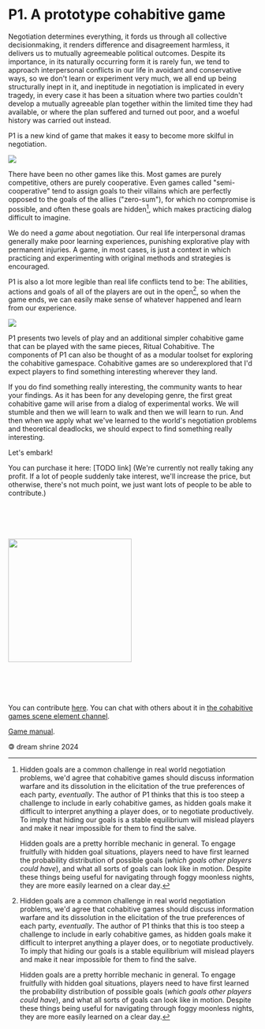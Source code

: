 # P1. A prototype cohabitive game

Negotiation determines everything, it fords us through all collective decisionmaking, it renders difference and disagreement harmless, it delivers us to mutually agreemeable political outcomes. Despite its importance, in its naturally occurring form it is rarely fun, we tend to approach interpersonal conflicts in our life in avoidant and conservative ways, so we don't learn or experiment very much, we all end up being structurally inept in it, and ineptitude in negotiation is implicated in every tragedy, in every case it has been a situation where two parties couldn't develop a mutually agreeable plan together within the limited time they had available, or where the plan suffered and turned out poor, and a woeful history was carried out instead.

P1 is a new kind of game that makes it easy to become more skilful in negotiation.

![](P1_gamegram.png)

There have been no other games like this. Most games are purely competitive, others are purely cooperative. Even games called "semi-cooperative" tend to assign goals to their villains which are perfectly opposed to the goals of the allies ("zero-sum"), for which no compromise is possible, and often these goals are hidden[^1], which makes practicing dialog difficult to imagine.

We do need a *game* about negotiation. Our real life interpersonal dramas generally make poor learning experiences, punishing explorative play with permanent injuries. A game, in most cases, is just a context in which practicing and experimenting with original methods and strategies is encouraged.

P1 is also a lot more legible than real life conflicts tend to be: The abilities, actions and goals of all of the players are out in the open[^1], so when the game ends, we can easily make sense of whatever happened and learn from our experience.

![](P1_cards.png)

P1 presents two levels of play and an additional simpler cohabitive game that can be played with the same pieces, Ritual Cohabitive. The components of P1 can also be thought of as a modular toolset for exploring the cohabitive gamespace. Cohabitive games are so underexplored that I'd expect players to find something interesting wherever they land.

If you do find something really interesting, the community wants to hear your findings. As it has been for any developing genre, the first great cohabitive game will arise from a dialog of experimental works. We will stumble and then we will learn to walk and then we will learn to run. And then when we apply what we've learned to the world's negotiation problems and theoretical deadlocks, we should expect to find something really interesting.

Let's embark!

You can purchase it here: [TODO link] (We're currently not really taking any profit. If a lot of people suddenly take interest, we'll increase the price, but otherwise, there's not much point, we just want lots of people to be able to contribute.)

<img src="P1_primary_cards.svg" style="width:250px; padding-top:70px; padding-bottom:70px;"></img>

You can contribute [here](https://github.com/makoConstruct/P1). You can chat with others about it in <a class="element_link" href="https://matrix.to/#/#peacewagers:matrix.org">the cohabitive games scene element channel</a>.

[Game manual](https://dreamshrine.org/P1_manual.html).

[^1]:
    Hidden goals are a common challenge in real world negotiation problems, we'd agree that cohabitive games should discuss information warfare and its dissolution in the elicitation of the true preferences of each party, *eventually*. The author of P1 thinks that this is too steep a challenge to include in early cohabitive games, as hidden goals make it difficult to interpret anything a player does, or to negotiate productively. To imply that hiding our goals is a stable equilibrium will mislead players and make it near impossible for them to find the salve.
    
    Hidden goals are a pretty horrible mechanic in general. To engage fruitfully with hidden goal situations, players need to have first learned the probability distribution of possible goals (*which goals other players could have*), and what all sorts of goals can look like in motion. Despite these things being useful for navigating through foggy moonless nights, they are more easily learned on a clear day.

🄯 dream shrine 2024